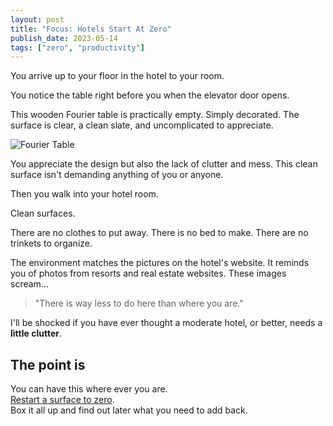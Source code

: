 ```yaml
---
layout: post
title: "Focus: Hotels Start At Zero"
publish_date: 2023-05-14
tags: ["zero", "productivity"]
---
```


You arrive up to your floor in the hotel to your room.

You notice the table right before you when the elevator door opens.

This wooden Fourier table is practically empty. Simply decorated. The surface is clear, a clean slate, and uncomplicated to appreciate.

![Fourier Table](./hotel-elevator-view.jpg)

You appreciate the design but also the lack of clutter and mess. This clean surface isn't demanding anything of you or anyone.

Then you walk into your hotel room.

Clean surfaces.

There are no clothes to put away.
There is no bed to make.
There are no trinkets to organize.

The environment matches the pictures on the hotel's website. It reminds you of photos from resorts and real estate websites. These images scream...

> "There is way less to do here than where you are."

I'll be shocked if you have ever thought a moderate hotel, or better, needs a **little clutter**.

## The point is

You can have this where ever you are.<br/>
[Restart a surface to zero](/focus-get-closer-to-zero).<br/>
Box it all up and find out later what you need to add back.
